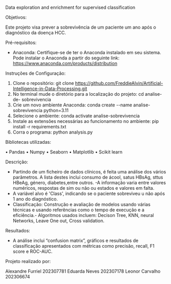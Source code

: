 Data exploration and enrichment for supervised classification

Objetivos:

Este projeto visa prever a sobrevivência de um paciente um ano após o diagnóstico da
doença HCC.

Pré-requisitos:

- Anaconda: Certifique-se de ter o Anaconda instalado em seu sistema. 
Pode instalar o Anaconda a partir do seguinte link: https://www.anaconda.com/products/distribution

Instruções de Configuração:

1. Clone o repositório: git clone https://github.com/FreddieAlvin/Artificial-Intelligence-in-Data-Processing.git
2. No terminal mude o diretório para a localização do projeto: cd analise-de-
sobrevivencia
3. Crie um novo ambiente Anaconda: conda create --name analise-sobrevivencia
python=3.11
4. Selecione o ambiente: conda activate analise-sobrevivencia
5. Instale as extensões necessárias ao funcionamento no ambiente: pip install -r
requirements.txt
6. Corra o programa: python analysis.py

Bibliotecas utilizadas:

• Pandas
• Numpy
• Seaborn
• Matplotlib
• Scikit learn

Descrição:

- Partindo de um ficheiro de dados clínicos, é feita uma análise dos vários parâmetros. A lista destes inclui consumo de ácool, satus HBsAg, sttus HBeAg, género, diabetes,entre outros.
-A informação varia entre valores numéricos, respostas de sim ou não ou estados e valores em falta.
- A variável alvo é 'Class', indicando se o paciente sobreviveu u não após 1 ano do
diagnóstico.
- Classificação: Construção e avaliação de modelos usando várias técnicas e usando
referências como o tempo de execução e a eficiência.- Algoritmos usados incluem: Decison Tree, KNN, neural Networks, Leave One out,
Cross validation.

Resultados:

- A análise inclui “confusion matrix”, gráficos e resultados de classificação apresentados com métricas como precisão, recall, F1 score e ROC-AUC.

Projeto realizado por:

Alexandre Furriel 202307781
Eduarda Neves 202307178
Leonor Carvalho 202306674
